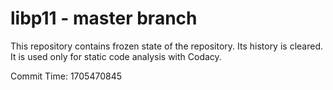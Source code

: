 # libp11 - master branch

This repository contains frozen state of the repository.
Its history is cleared. It is used only for static code
analysis with Codacy.

Commit Time: 1705470845